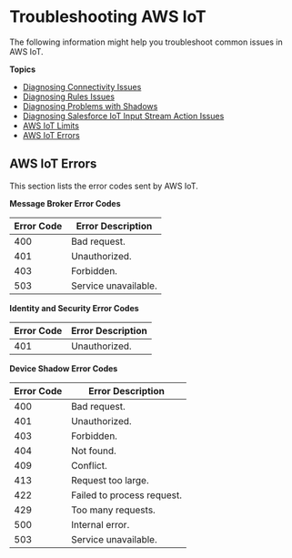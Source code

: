 # Troubleshooting AWS IoT<a name="iot_troubleshooting"></a>

The following information might help you troubleshoot common issues in AWS IoT\.

**Topics**
+ [Diagnosing Connectivity Issues](diagnosing-connectivity-issues.md)
+ [Diagnosing Rules Issues](diagnosing-rules.md)
+ [Diagnosing Problems with Shadows](diagnosing-shadows.md)
+ [Diagnosing Salesforce IoT Input Stream Action Issues](diagnosing-salesforce.md)
+ [AWS IoT Limits](limits-iot.md)
+ [AWS IoT Errors](#iot-errors)

## AWS IoT Errors<a name="iot-errors"></a>

This section lists the error codes sent by AWS IoT\. 


**Message Broker Error Codes**  

| Error Code | Error Description | 
| --- | --- | 
| 400 | Bad request\. | 
| 401 | Unauthorized\. | 
| 403 | Forbidden\. | 
| 503 | Service unavailable\. | 


**Identity and Security Error Codes**  

| Error Code | Error Description | 
| --- | --- | 
| 401 | Unauthorized\. | 


**Device Shadow Error Codes**  

| Error Code | Error Description | 
| --- | --- | 
| 400 | Bad request\. | 
| 401 | Unauthorized\. | 
| 403 | Forbidden\. | 
| 404 | Not found\. | 
| 409 | Conflict\. | 
| 413 | Request too large\. | 
| 422 | Failed to process request\. | 
| 429 | Too many requests\. | 
| 500 | Internal error\. | 
| 503 | Service unavailable\. | 